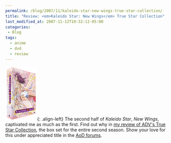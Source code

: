 ```yaml
---
permalink: /blog/2007/11/kaleido-star-new-wings-true-star-collection/
title: "Review: <em>Kaleido Star: New Wings</em> True Star Collection"
last_modified_at: 2007-11-12T10:32:12-05:00
categories:
 - Blog
tags:
  - anime
  - dvd
  - review
---
```


![Kaleido Star: New Wings True Star Collection](/assets/images/reviews/kaleido_star_new_wings.gif){: .align-left}
The second half of _Kaleido Star_, _New Wings_, captivated me as much as the first. Find out why in
[my review of ADV's True Star Collection](http://www.animeondvd.com/reviews2/disc_reviews/6610.php), the box set for the
entire second season. Show your love for this under appreciated title in the [AoD forums](http://www.animeondvd.com/forum/showtopic.php?tid/26076/).